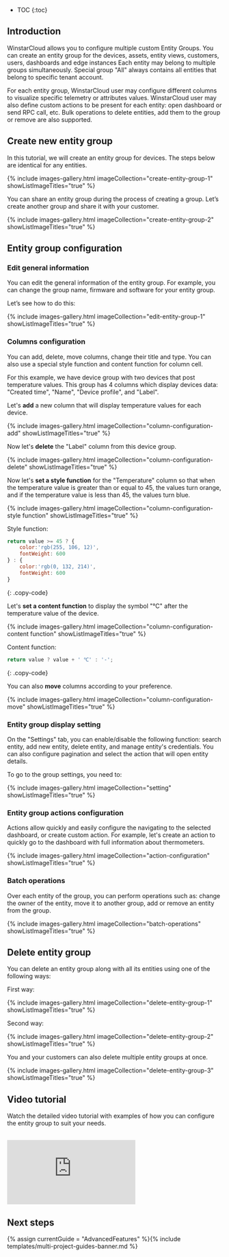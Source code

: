 * TOC
{:toc}

## Introduction

WinstarCloud allows you to configure multiple custom Entity Groups.
You can create an entity group for the devices, assets, entity views, customers, users, dashboards and edge instances
Each entity may belong to multiple groups simultaneously.
Special group "All" always contains all entities that belong to specific tenant account.

For each entity group, WinstarCloud user may configure different columns to visualize specific telemetry or attributes values.
WinstarCloud user may also define custom actions to be present for each entity: open dashboard or send RPC call, etc.
Bulk operations to delete entities, add them to the group or remove are also supported.

## Create new entity group

In this tutorial, we will create an entity group for devices.
The steps below are identical for any entities.

{% include images-gallery.html imageCollection="create-entity-group-1" showListImageTitles="true" %}

You can share an entity group during the process of creating a group. Let’s create another group and share it with your customer.

{% include images-gallery.html imageCollection="create-entity-group-2" showListImageTitles="true" %}

## Entity group configuration

### Edit general information

You can edit the general information of the entity group. For example, you can change the group name, firmware and software for your entity group.

Let’s see how to do this:

{% include images-gallery.html imageCollection="edit-entity-group-1" showListImageTitles="true" %}

### Columns configuration

You can add, delete, move columns, change their title and type.
You can also use a special style function and content function for column cell.

For this example, we have device group with two devices that post temperature values.
This group has 4 columns which display devices data: "Created time", "Name", "Device profile", and "Label". 

Let's **add** a new column that will display temperature values for each device.

{% include images-gallery.html imageCollection="column-configuration-add" showListImageTitles="true" %}

Now let's **delete** the "Label" column from this device group.

{% include images-gallery.html imageCollection="column-configuration-delete" showListImageTitles="true" %}

Now let's **set a style function** for the "Temperature" column so that when the temperature value is greater than or equal to 45, the values turn orange, and if the temperature value is less than 45, the values turn blue.

{% include images-gallery.html imageCollection="column-configuration-style function" showListImageTitles="true" %}

Style function:

```javascript
return value >= 45 ? {
    color:'rgb(255, 106, 12)',
    fontWeight: 600
} : {
    color:'rgb(0, 132, 214)',
    fontWeight: 600
}
```
{: .copy-code}

Let's **set a content function** to display the symbol "℃" after the temperature value of the device.

{% include images-gallery.html imageCollection="column-configuration-content function" showListImageTitles="true" %}

Content function:

```javascript
return value ? value + ' ℃' : '-';
```
{: .copy-code}

You can also **move** columns according to your preference.

{% include images-gallery.html imageCollection="column-configuration-move" showListImageTitles="true" %}

### Entity group display setting

On the "Settings" tab, you can enable/disable the following function: search entity, add new entity, delete entity, and manage entity's credentials.
You can also configure pagination and select the action that will open entity details.

To go to the group settings, you need to:

{% include images-gallery.html imageCollection="setting" showListImageTitles="true" %}

### Entity group actions configuration

Actions allow quickly and easily configure the navigating to the selected dashboard, or create custom action.
For example, let's create an action to quickly go to the dashboard with full information about thermometers.

{% include images-gallery.html imageCollection="action-configuration" showListImageTitles="true" %}

### Batch operations

Over each entity of the group, you can perform operations such as: change the owner of the entity, move it to another group, add or remove an entity from the group.

{% include images-gallery.html imageCollection="batch-operations" showListImageTitles="true" %}

## Delete entity group

You can delete an entity group along with all its entities using one of the following ways:

First way:

{% include images-gallery.html imageCollection="delete-entity-group-1" showListImageTitles="true" %}

Second way:

{% include images-gallery.html imageCollection="delete-entity-group-2" showListImageTitles="true" %}

You and your customers can also delete multiple entity groups at once.

{% include images-gallery.html imageCollection="delete-entity-group-3" showListImageTitles="true" %}

## Video tutorial

Watch the detailed video tutorial with examples of how you can configure the entity group to suit your needs.

<br>
<div id="video">
    <div id="video_wrapper">
        <iframe src="https://www.youtube.com/embed/RNdaEqrGhn8" frameborder="0" allowfullscreen></iframe>
    </div>
</div>

## Next steps

{% assign currentGuide = "AdvancedFeatures" %}{% include templates/multi-project-guides-banner.md %}
